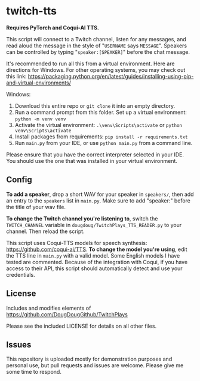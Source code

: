 # twitch-tts

**Requires PyTorch and Coqui-AI TTS.**

This script will connect to a Twitch channel, listen for any messages, and read aloud the message in the style of "`USERNAME` says `MESSAGE`". Speakers can be controlled by typing "`speaker:[SPEAKER]`" before the chat message.

It's recommended to run all this from a virtual environment. Here are directions for Windows. For other operating systems, you may check out this link: https://packaging.python.org/en/latest/guides/installing-using-pip-and-virtual-environments/

Windows:
1. Download this entire repo or `git clone` it into an empty directory.
2. Run a command prompt from this folder. Set up a virtual environment: `python -m venv venv`
3. Activate the virtual environment: `.\venv\Scripts\activate` or `python venv\Scripts\activate`
4. Install packages from requirements: `pip install -r requirements.txt`
5. Run `main.py` from your IDE, or use `python main.py` from a command line.

Please ensure that you have the correct interpreter selected in your IDE. You should use the one that was installed in your virtual environment.

## Config

**To add a speaker**, drop a short WAV for your speaker in `speakers/`, then add an entry to the `speakers` list in `main.py`. Make sure to add "speaker:" before the title of your wav file.

**To change the Twitch channel you're listening to**, switch the `TWITCH_CHANNEL` variable in `dougdoug/TwitchPlays_TTS_READER.py` to your channel. Then reload the script.

This script uses Coqui-TTS models for speech synthesis: https://github.com/coqui-ai/TTS. **To change the model you're using**, edit the TTS line in `main.py` with a valid model. Some English models I have tested are commented. Because of the integration with Coqui, if you have access to their API, this script should automatically detect and use your credentials.

## License

Includes and modifies elements of https://github.com/DougDougGithub/TwitchPlays

Please see the included LICENSE for details on all other files.

## Issues

This repository is uploaded mostly for demonstration purposes and personal use, but pull requests and issues are welcome. Please give me some time to respond.
